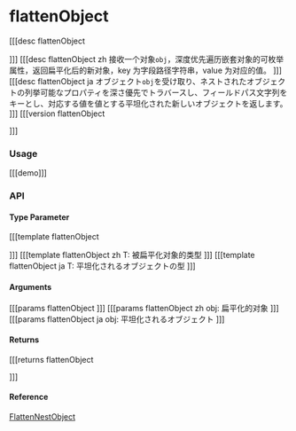 # flattenObject
[[[desc flattenObject
  
]]]
[[[desc flattenObject zh
  接收一个对象`obj`，深度优先遍历嵌套对象的可枚举属性，返回扁平化后的新对象，key 为字段路径字符串，value 为对应的值。
]]]
[[[desc flattenObject ja
  オブジェクト`obj`を受け取り、ネストされたオブジェクトの列挙可能なプロパティを深さ優先でトラバースし、フィールドパス文字列をキーとし、対応する値を値とする平坦化された新しいオブジェクトを返します。
]]]
[[[version flattenObject
  
]]]

### Usage

[[[demo]]]


### API

#### Type Parameter

[[[template flattenObject

]]]
[[[template flattenObject zh
T: 被扁平化对象的类型
]]]
[[[template flattenObject ja
T: 平坦化されるオブジェクトの型
]]]

#### Arguments

[[[params flattenObject
]]]
[[[params flattenObject zh
obj: 扁平化的对象
]]]
[[[params flattenObject ja
obj: 平坦化されるオブジェクト
]]]

#### Returns

[[[returns flattenObject

]]]


#### Reference
[FlattenNestObject](../common/types#flattennestobject) 